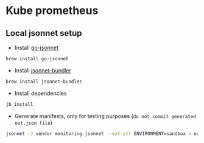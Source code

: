 # Kube prometheus

## Local jsonnet setup

- Install [go-jsonnet](https://github.com/google/go-jsonnet)
```bash
brew install go-jsonnet
```

- Install [jsonnet-bundler](https://github.com/jsonnet-bundler/jsonnet-bundler)
```bash
brew install jsonnet-bundler
```

- Install dependencies
```bash
jb install
```

- Generate manifests, only for testing purposes (`do not commit generated out.json file`) 
```bash
jsonnet -J vendor monitoring.jsonnet --ext-str ENVIRONMENT=sandbox > out.json
```
